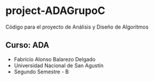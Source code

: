 # project-ADAGrupoC
Código para el proyecto de Análisis y Diseño de Algoritmos

## Curso: ADA
+ Fabricio Alonso Balarezo Delgado
+ Universidad Nacional de San Agustín
+ Segundo Semestre - B
